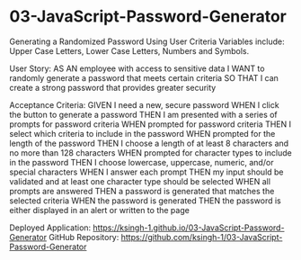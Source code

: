 # 03-JavaScript-Password-Generator
Generating a Randomized Password Using User Criteria
Variables include: Upper Case Letters, Lower Case Letters, Numbers and Symbols.

User Story:
AS AN employee with access to sensitive data
I WANT to randomly generate a password that meets certain criteria
SO THAT I can create a strong password that provides greater security

Acceptance Criteria:
GIVEN I need a new, secure password
WHEN I click the button to generate a password
THEN I am presented with a series of prompts for password criteria
WHEN prompted for password criteria
THEN I select which criteria to include in the password
WHEN prompted for the length of the password
THEN I choose a length of at least 8 characters and no more than 128 characters
WHEN prompted for character types to include in the password
THEN I choose lowercase, uppercase, numeric, and/or special characters
WHEN I answer each prompt
THEN my input should be validated and at least one character type should be selected
WHEN all prompts are answered
THEN a password is generated that matches the selected criteria
WHEN the password is generated
THEN the password is either displayed in an alert or written to the page

Deployed Application: https://ksingh-1.github.io/03-JavaScript-Password-Generator
GitHub Repository: https://github.com/ksingh-1/03-JavaScript-Password-Generator

